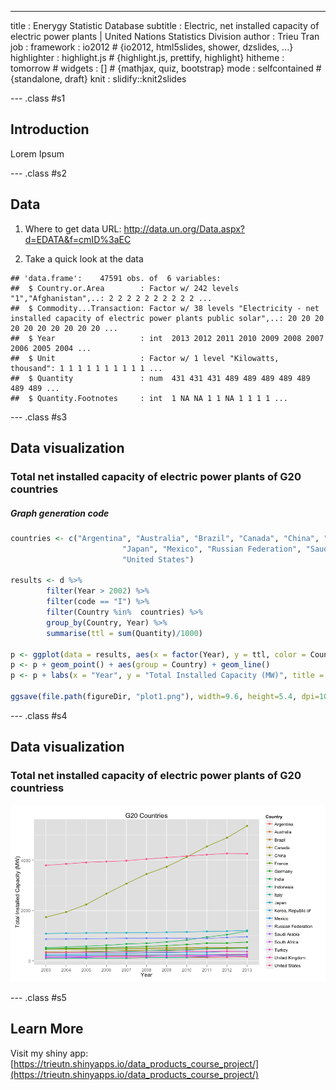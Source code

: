 ---
title       : Enerygy Statistic Database
subtitle    : Electric, net installed capacity of electric power plants | United Nations Statistics Division
author      : Trieu Tran
job         : 
framework   : io2012        # {io2012, html5slides, shower, dzslides, ...}
highlighter : highlight.js  # {highlight.js, prettify, highlight}
hitheme     : tomorrow      # 
widgets     : []            # {mathjax, quiz, bootstrap}
mode        : selfcontained # {standalone, draft}
knit        : slidify::knit2slides

--- .class #s1
## Introduction
<p>Lorem Ipsum</p>

--- .class #s2
## Data
1. Where to get data
URL: http://data.un.org/Data.aspx?d=EDATA&f=cmID%3aEC

2. Take a quick look at the data

```
## 'data.frame':	47591 obs. of  6 variables:
##  $ Country.or.Area        : Factor w/ 242 levels "1","Afghanistan",..: 2 2 2 2 2 2 2 2 2 2 ...
##  $ Commodity...Transaction: Factor w/ 38 levels "Electricity - net installed capacity of electric power plants public solar",..: 20 20 20 20 20 20 20 20 20 20 ...
##  $ Year                   : int  2013 2012 2011 2010 2009 2008 2007 2006 2005 2004 ...
##  $ Unit                   : Factor w/ 1 level "Kilowatts,  thousand": 1 1 1 1 1 1 1 1 1 1 ...
##  $ Quantity               : num  431 431 431 489 489 489 489 489 489 489 ...
##  $ Quantity.Footnotes     : int  1 NA NA 1 1 NA 1 1 1 1 ...
```

--- .class #s3 
## Data visualization
### Total net installed capacity of electric power plants of G20 countries 
##### Graph generation code



```r
countries <- c("Argentina", "Australia", "Brazil", "Canada", "China", "France", "Germany", "India", "Indonesia", "Italy", 
                         "Japan", "Mexico", "Russian Federation", "Saudi Arabia", "South Africa", "Korea, Republic of", "Turkey", "United Kingdom", 
                         "United States")

results <- d %>%
        filter(Year > 2002) %>%
        filter(code == "I") %>%
        filter(Country %in%  countries) %>%
        group_by(Country, Year) %>%
        summarise(ttl = sum(Quantity)/1000)

p <- ggplot(data = results, aes(x = factor(Year), y = ttl, color = Country))
p <- p + geom_point() + aes(group = Country) + geom_line() 
p <- p + labs(x = "Year", y = "Total Installed Capacity (MW)", title = "G20 Countries")

ggsave(file.path(figureDir, "plot1.png"), width=9.6, height=5.4, dpi=100)
```

--- .class #s4 
## Data visualization
### Total net installed capacity of electric power plants of G20 countriess 
![](figure/plot1.png)

--- .class #s5
## Learn More

Visit my shiny app: [https://trieutn.shinyapps.io/data_products_course_project/](https://trieutn.shinyapps.io/data_products_course_project/)





